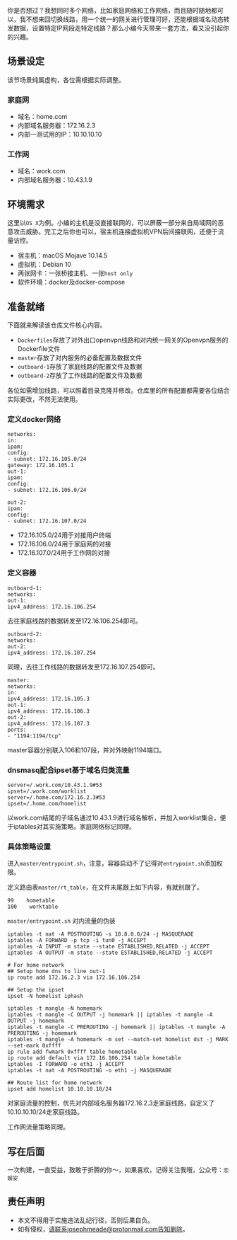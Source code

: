 你是否想过？我想同时多个网络，比如家庭网络和工作网络，而且随时随地都可以，我不想来回切换线路，用一个统一的网关进行管理可好，还能根据域名动态转发数据，设置特定IP网段走特定线路？那么小编今天带来一套方法，看又没引起你的兴趣。

## 场景设定
该节场景纯属虚构，各位需根据实际调整。
### 家庭网
- 域名：home.com
- 内部域名服务器：172.16.2.3
- 内部一测试用的IP：10.10.10.10

### 工作网
- 域名：work.com
- 内部域名服务器：10.43.1.9

## 环境需求
这里以`OS X`为例。小编的主机是没直接联网的，可以屏蔽一部分来自局域网的恶意攻击威胁。完工之后你也可以，宿主机连接虚拟机VPN后间接联网，还便于流量访控。
- 宿主机：macOS Mojave 10.14.5
- 虚拟机：Debian 10
- 两张网卡：一张桥接主机、一张`host only`
- 软件环境：docker及docker-compose

## 准备就绪
下面就来解读该仓库文件核心内容。
- `Dockerfiles`存放了对外出口openvpn线路和对内统一网关的Openvpn服务的Dockerfile文件
- `master`存放了对内服务的必备配置及数据文件
- `outboard-1`存放了家庭线路的配置文件及数据
- `outboard-2`存放了工作线路的配置文件及数据

各位如需增加线路，可以照着目录克隆并修改。仓库里的所有配置都需要各位结合实际更改，不然无法使用。

### 定义docker网络
```
networks:
in:
ipam:
config:
- subnet: 172.16.105.0/24
gateway: 172.16.105.1
out-1:
ipam:
config:
- subnet: 172.16.106.0/24

out-2:
ipam:
config:
- subnet: 172.16.107.0/24
```
- 172.16.105.0/24用于对接用户终端
- 172.16.106.0/24用于家庭网的对接
- 172.16.107.0/24用于工作网的对接

### 定义容器
```
outboard-1:
networks:
out-1:
ipv4_address: 172.16.106.254
```
去往家庭线路的数据转发至172.16.106.254即可。

```
outboard-2:
networks:
out-2:
ipv4_address: 172.16.107.254
```
同理，去往工作线路的数据转发至172.16.107.254即可。

```
master:
networks:
in:
ipv4_address: 172.16.105.3
out-1:
ipv4_address: 172.16.106.3
out-2:
ipv4_address: 172.16.107.3
ports:
- "1194:1194/tcp"
```
master容器分别联入106和107段，并对外映射1194端口。

### dnsmasq配合ipset基于域名归类流量
```
server=/.work.com/10.43.1.9#53
ipset=/.work.com/worklist
server=/.home.com/172.16.2.3#53
ipset=/.home.com/homelist
```
以work.com结尾的子域名通过10.43.1.9进行域名解析，并加入worklist集合，便于iptables对其实施策略。家庭网络标记同理。

### 具体策略设置
进入`master/entrypoint.sh`，注意，容器启动不了记得对`entrypoint.sh`添加权限。

定义路由表`master/rt_table`，在文件末尾跟上如下内容，有就别跟了。
```
99    hometable
100    worktable
```

`master/entrypoint.sh`
对内流量的伪装
```
iptables -t nat -A POSTROUTING -s 10.8.0.0/24 -j MASQUERADE
iptables -A FORWARD -p tcp -i tun0 -j ACCEPT
iptables -A INPUT -m state --state ESTABLISHED,RELATED -j ACCEPT
iptables -A OUTPUT -m state --state ESTABLISHED,RELATED -j ACCEPT
```

```
# For home network
## Setup home dns to line out-1
ip route add 172.16.2.3 via 172.16.106.254

## Setup the ipset
ipset -N homelist iphash

iptables -t mangle -N homemark
iptables -t mangle -C OUTPUT -j homemark || iptables -t mangle -A OUTPUT -j homemark
iptables -t mangle -C PREROUTING -j homemark || iptables -t mangle -A PREROUTING -j homemark
iptables -t mangle -A homemark -m set --match-set homelist dst -j MARK --set-mark 0xffff
ip rule add fwmark 0xffff table hometable
ip route add default via 172.16.106.254 table hometable
iptables -I FORWARD -o eth1 -j ACCEPT
iptables -t nat -A POSTROUTING -o eth1 -j MASQUERADE

## Route list for home network
ipset add homelist 10.10.10.10/24
```
对家庭流量的控制，优先对内部域名服务器172.16.2.3走家庭线路，自定义了10.10.10.10/24走家庭线路。

工作网流量策略同理。

## 写在后面
一次构建，一直受益，致敢于折腾的你～，如果喜欢，记得关注我哦，公众号：`恋娱安`

## 责任声明
- 本文不得用于实施违法乱纪行径，否则后果自负。
- 如有侵权，请联系josephmeade@protonmail.com告知删除。

